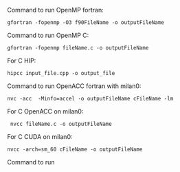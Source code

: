 Command to run OpenMP fortran: 
```shell
gfortran -fopenmp -O3 f90FileName -o outputFileName
```
Command to run OpenMP C: 
```shell
gfortran -fopenmp fileName.c -o outputFileName
```

For C HIP: 
```shell
hipcc input_file.cpp -o output_file
```

Command to run OpenACC fortran with milan0: 
```shell
nvc -acc  -Minfo=accel -o outputFileName cFileName -lm
```

For C OpenACC on milan0:
```shell
 nvcc fileName.c -o outputFileName
```

For C CUDA on milan0:
```shell
nvcc -arch=sm_60 cFileName -o outputFileName
```

Command to run 
